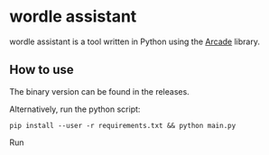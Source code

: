 # wordle assistant
wordle assistant is a tool written in Python using the [Arcade](https://api.arcade.academy/en/latest/) library.

## How to use
The binary version can be found in the releases.

Alternatively, run the python script:

`pip install --user -r requirements.txt && python main.py`

Run
